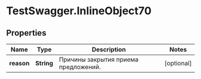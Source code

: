 # TestSwagger.InlineObject70

## Properties

Name | Type | Description | Notes
------------ | ------------- | ------------- | -------------
**reason** | **String** | Причины закрытия приема предложений. | [optional] 


